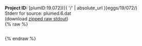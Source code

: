 **Project ID:** [plumID:19.072]({{ '/' | absolute_url }}eggs/19/072/)  
Stderr for source:  plumed.6.dat   
(download [zipped raw stdout](plumed.6.dat.plumed.stdout.txt.zip))  
{% raw %}
<pre>
</pre>
{% endraw %}
